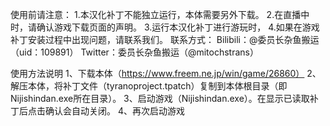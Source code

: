 使用前请注意：
1.本汉化补丁不能独立运行，本体需要另外下载。
2.在直播中时，请确认游戏下载页面的声明。
3.运行本汉化补丁进行游玩时，
4.如果在游戏补丁安装过程中出现问题，请联系我们。
联系方式：
Bilibili：@委员长杂鱼搬运 （uid：109891）
Twitter：委员长杂鱼搬运（@mitochstrans）

使用方法说明
1、下载本体（https://www.freem.ne.jp/win/game/26860）
2、解压本体，将补丁文件（tyranoproject.tpatch）复制到本体根目录（即Nijishindan.exe所在目录）。
3、启动游戏（Nijishindan.exe）。在显示已读取补丁后点击确认会自动关闭。
4、再次启动游戏
